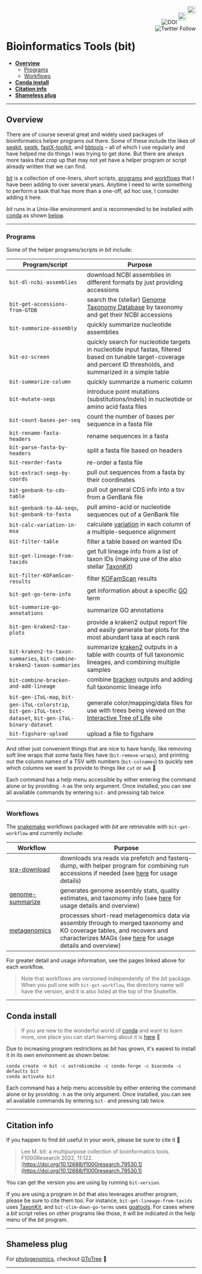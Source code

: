 <a href="https://github.com/AstrobioMike/bit#conda-install"><img align="right" alt="Conda installs" src="https://img.shields.io/badge/Conda%20installs-2,000+-blue" height="22"></a>
<br>
<a href="https://github.com/AstrobioMike/bit#citation-info"><img align="right" alt="Brief paper" src="https://img.shields.io/badge/Citation%20info-blue" height="22"></a>
<br>
<a href="https://zenodo.org/badge/latestdoi/59388885"><img align="right" src="https://zenodo.org/badge/59388885.svg" alt="DOI"></a>
<br>
<a href="https://twitter.com/AstrobioMike"><img align="right" alt="Twitter Follow" src="https://img.shields.io/twitter/follow/AstrobioMike?color=blue&style=social"></a>

# Bioinformatics Tools (bit)

* [**Overview**](#overview)
  * [Programs](#programs)
  * [Workflows](#workflows)
* [**Conda install**](#conda-install)
* [**Citation info**](#citation-info)
* [**Shameless plug**](#shameless-plug)

---

## Overview 
There are of course several great and widely used packages of bioinformatics helper programs out there. Some of these include the likes of [seqkit](https://github.com/shenwei356/seqkit), [seqtk](https://github.com/lh3/seqtk), [fastX-toolkit](http://hannonlab.cshl.edu/fastx_toolkit/), and [bbtools](https://jgi.doe.gov/data-and-tools/bbtools/) – all of which I use regularly and have helped me do things I was trying to get done. But there are always more tasks that crop up that may not yet have a helper program or script already written that we can find.  

[*bit*](https://doi.org/10.12688/f1000research.79530.1) is a collection of one-liners, short scripts, [programs](#programs) and [workflows](#workflows) that I have been adding to over several years. Anytime I need to write something to perform a task that has more than a one-off, ad hoc use, I consider adding it here. 

*bit* runs in a Unix-like environment and is recommended to be installed with [conda](https://conda.io/docs/) as shown [below](#conda-install).  

---

### Programs
Some of the helper programs/scripts in _bit_ include:

| Program/script | Purpose | 
| ------- | ------- |
| `bit-dl-ncbi-assemblies` | download NCBI assemblies in different formats by just providing accessions |  
| `bit-get-accessions-from-GTDB` | search the (stellar) [Genome Taxonomy Database](https://gtdb.ecogenomic.org/) by taxonomy and get their NCBI accessions |  
| `bit-summarize-assembly` | quickly summarize nucleotide assemblies |  
| `bit-ez-screen` | quickly search for nucleotide targets in nucleotide input fastas, filtered based on tunable target-coverage and percent ID thresholds, and summarized in a simple table |  
| `bit-summarize-column` | quickly summarize a numeric column |  
| `bit-mutate-seqs` | introduce point mutations (substitutions/indels) in nucleotide or amino acid fasta files |  
| `bit-count-bases-per-seq` | count the number of bases per sequence in a fasta file |  
| `bit-rename-fasta-headers` | rename sequences in a fasta |  
| `bit-parse-fasta-by-headers` | split a fasta file based on headers |  
| `bit-reorder-fasta` | re-order a fasta file |  
| `bit-extract-seqs-by-coords` | pull out sequences from a fasta by their coordinates |  
| `bit-genbank-to-cds-table` | pull out general CDS info into a tsv from a GenBank file |  
| `bit-genbank-to-AA-seqs`, `bit-genbank-to-fasta` | pull amino-acid or nucleotide sequences out of a GenBank file |  
| `bit-calc-variation-in-msa` | calculate [variation](http://scikit-bio.org/docs/0.5.3/generated/skbio.alignment.TabularMSA.conservation.html) in each column of a multiple-sequence alignment |  
| `bit-filter-table` | filter a table based on wanted IDs |  
| `bit-get-lineage-from-taxids` | get full lineage info from a list of taxon IDs (making use of the also stellar [TaxonKit](https://bioinf.shenwei.me/taxonkit/)) |  
| `bit-filter-KOFamScan-results` | filter [KOFamScan](https://github.com/takaram/kofam_scan) results |  
| `bit-get-go-term-info` | get information about a specific [GO](http://geneontology.org/) term |  
| `bit-summarize-go-annotations` | summarize GO annotations |  
| `bit-gen-kraken2-tax-plots` | provide a kraken2 output report file and easily generate bar plots for the most abundant taxa at each rank |  
| `bit-kraken2-to-taxon-summaries`, `bit-combine-kraken2-taxon-summaries` | summarize [kraken2](https://github.com/DerrickWood/kraken2) outputs in a table with counts of full taxonomic lineages, and combining multiple samples |  
| `bit-combine-bracken-and-add-lineage` | combine [bracken](https://github.com/jenniferlu717/Bracken) outputs and adding full taxonomic lineage info |  
| `bit-gen-iToL-map`, `bit-gen-iToL-colorstrip`, `bit-gen-iToL-text-dataset`, `bit-gen-iToL-binary-dataset` | generate color/mapping/data files for use with trees being viewed on the [Interactive Tree of Life](https://itol.embl.de/) site |  
| `bit-figshare-upload` | upload a file to figshare |  

And other just convenient things that are nice to have handy, like removing soft line wraps that some fasta files have (`bit-remove-wraps`), and printing out the column names of a TSV with numbers (`bit-colnames`) to quickly see which columns we want to provide to things like `cut` or `awk` 🙂  

Each command has a help menu accessible by either entering the command alone or by providing `-h` as the only argument. Once installed, you can see all available commands by entering `bit-` and pressing tab twice.  

---

### Workflows
The [snakemake](https://snakemake.github.io/) workflows packaged with _bit_ are retrievable with `bit-get-workflow` and currently include:

| Workflow | Purpose |  
| ------- | ------- |  
| [sra-download](workflows/sra-download-wf) | downloads sra reads via prefetch and fasterq-dump, with helper program for combining run accessions if needed (see [here](workflows/sra-download-wf) for usage details) |  
| [genome-summarize](workflows/genome-summarize-wf) | generates genome assembly stats, quality estimates, and taxonomy info (see [here](workflows/genome-summarize-wf) for usage details and overview) |
| [metagenomics](workflows/metagenomics-wf) | processes short-read metagenomics data via assembly through to merged taxonomy and KO coverage tables, and recovers and characterizes MAGs (see [here](workflows/metagenomics-wf) for usage details and overview)

For greater detail and usage information, see the pages linked above for each workflow.

> Note that workflows are versioned independently of the _bit_ package. When you pull one with `bit-get-workflow`, the directory name will have the version, and it is also listed at the top of the Snakefile. 

---

## Conda install

> If you are new to the wonderful world of [conda](https://conda.io/docs/) and want to learn more, one place you can start learning about it is [here](https://astrobiomike.github.io/unix/conda-intro) 🙂  

Due to increasing program restrictions as *bit* has grown, it's easiest to install it in its own environment as shown below:  

```
conda create -n bit -c astrobiomike -c conda-forge -c bioconda -c defaults bit
conda activate bit
```

Each command has a help menu accessible by either entering the command alone or by providing `-h` as the only argument. Once installed, you can see all available commands by entering `bit-` and pressing tab twice.

---

## Citation info
If you happen to find *bit* useful in your work, please be sure to cite it 🙂

> Lee M. bit: a multipurpose collection of bioinformatics tools. F1000Research 2022, 11:122. [https://doi.org/10.12688/f1000research.79530.1](https://doi.org/10.12688/f1000research.79530.1)

You can get the version you are using by running `bit-version`.  

If you are using a program in *bit* that also leverages another program, please be sure to cite them too. For instance, `bit-get-lineage-from-taxids` uses [TaxonKit](https://bioinf.shenwei.me/taxonkit/), and `bit-slim-down-go-terms` uses [goatools](https://github.com/tanghaibao/goatools). For cases where a *bit* script relies on other programs like those, it will be indicated in the help menu of the *bit* program.  

---

## Shameless plug
For [phylogenomics](https://astrobiomike.github.io/genomics/phylogenomics), checkout [GToTree](https://github.com/AstrobioMike/GToTree/wiki) 🙂  

---
